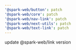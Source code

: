 ```yaml
---
'@spark-web/button': patch
'@spark-web/core': patch
'@spark-web/nav-link': patch
'@spark-web/next-utils': patch
'@spark-web/text-link': patch
---
```


update @spark-web/link version
